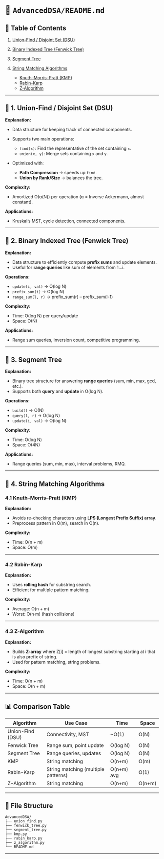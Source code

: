 # 📂 `AdvancedDSA/README.md`

## 📑 Table of Contents

1. [Union-Find / Disjoint Set (DSU)](#1-union-find--disjoint-set-dsu)
2. [Binary Indexed Tree (Fenwick Tree)](#2-binary-indexed-tree-fenwick-tree)
3. [Segment Tree](#3-segment-tree)
4. [String Matching Algorithms](#4-string-matching-algorithms)

   * [Knuth–Morris–Pratt (KMP)](#41-knuth–morris–pratt-kmp)
   * [Rabin-Karp](#42-rabin-karp)
   * [Z-Algorithm](#43-z-algorithm)

---

## 🔹 1. Union-Find / Disjoint Set (DSU)

**Explanation:**

* Data structure for keeping track of connected components.
* Supports two main operations:

  * `find(x)`: Find the representative of the set containing `x`.
  * `union(x, y)`: Merge sets containing `x` and `y`.
* Optimized with:

  * **Path Compression** → speeds up `find`.
  * **Union by Rank/Size** → balances the tree.

**Complexity:**

* Amortized O(α(N)) per operation (α = Inverse Ackermann, almost constant).

**Applications:**

* Kruskal’s MST, cycle detection, connected components.

---

## 🔹 2. Binary Indexed Tree (Fenwick Tree)

**Explanation:**

* Data structure to efficiently compute **prefix sums** and update elements.
* Useful for **range queries** like sum of elements from 1…i.

**Operations:**

* `update(i, val)` → O(log N)
* `prefix_sum(i)` → O(log N)
* `range_sum(l, r)` → prefix\_sum(r) – prefix\_sum(l-1)

**Complexity:**

* Time: O(log N) per query/update
* Space: O(N)

**Applications:**

* Range sum queries, inversion count, competitive programming.

---

## 🔹 3. Segment Tree

**Explanation:**

* Binary tree structure for answering **range queries** (sum, min, max, gcd, etc.).
* Supports both **query** and **update** in O(log N).

**Operations:**

* `build()` → O(N)
* `query(l, r)` → O(log N)
* `update(i, val)` → O(log N)

**Complexity:**

* Time: O(log N)
* Space: O(4N)

**Applications:**

* Range queries (sum, min, max), interval problems, RMQ.

---

## 🔹 4. String Matching Algorithms

### 4.1 Knuth–Morris–Pratt (KMP)

**Explanation:**

* Avoids re-checking characters using **LPS (Longest Prefix Suffix) array**.
* Preprocess pattern in O(m), search in O(n).

**Complexity:**

* Time: O(n + m)
* Space: O(m)

---

### 4.2 Rabin-Karp

**Explanation:**

* Uses **rolling hash** for substring search.
* Efficient for multiple pattern matching.

**Complexity:**

* Average: O(n + m)
* Worst: O(n·m) (hash collisions)

---

### 4.3 Z-Algorithm

**Explanation:**

* Builds **Z-array** where Z\[i] = length of longest substring starting at i that is also prefix of string.
* Used for pattern matching, string problems.

**Complexity:**

* Time: O(n + m)
* Space: O(n + m)

---

## 📊 Comparison Table

| Algorithm        | Use Case                            | Time       | Space  |
| ---------------- | ----------------------------------- | ---------- | ------ |
| Union-Find (DSU) | Connectivity, MST                   | \~O(1)     | O(N)   |
| Fenwick Tree     | Range sum, point update             | O(log N)   | O(N)   |
| Segment Tree     | Range queries, updates              | O(log N)   | O(N)   |
| KMP              | String matching                     | O(n+m)     | O(m)   |
| Rabin-Karp       | String matching (multiple patterns) | O(n+m) avg | O(1)   |
| Z-Algorithm      | String matching                     | O(n+m)     | O(n+m) |

---

## 📂 File Structure

```
AdvancedDSA/
├── union_find.py
├── fenwick_tree.py
├── segment_tree.py
├── kmp.py
├── rabin_karp.py
├── z_algorithm.py
└── README.md
```

---
